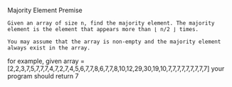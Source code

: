 Majority Element
Premise

    Given an array of size n, find the majority element. The majority element is the element that appears more than ⌊ n/2 ⌋ times.

    You may assume that the array is non-empty and the majority element always exist in the array.

for example, given array = [2,2,3,7,5,7,7,7,4,7,2,7,4,5,6,7,7,8,6,7,7,8,10,12,29,30,19,10,7,7,7,7,7,7,7,7,7] your program should return 7